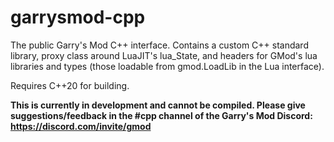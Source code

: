 # garrysmod-cpp
The public Garry's Mod C++ interface. Contains a custom C++ standard library, proxy class around LuaJIT's lua_State, and headers for GMod's lua libraries and types (those loadable from gmod.LoadLib in the Lua interface).

Requires C++20 for building.

**This is currently in development and cannot be compiled. Please give suggestions/feedback in the #cpp channel of the Garry's Mod Discord: https://discord.com/invite/gmod**
